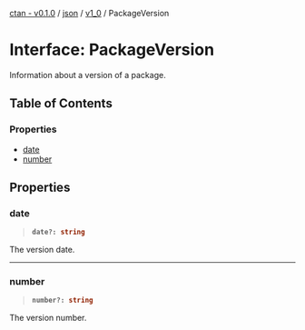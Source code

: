 [ctan - v0.1.0](../README.md) / [json](../modules/json.md) / [v1\_0](../modules/json.v1_0.md) / PackageVersion

# Interface: PackageVersion

Information about a version of a package.

## Table of Contents

### Properties

- [date](json.v1_0.PackageVersion.md#date)
- [number](json.v1_0.PackageVersion.md#number)

## Properties

### date

> <b>
>
> ```typescript
> date?: string
> ```
>
> </b>

The version date.

<dl>

</dl>

___

### number

> <b>
>
> ```typescript
> number?: string
> ```
>
> </b>

The version number.

<dl>

</dl>

